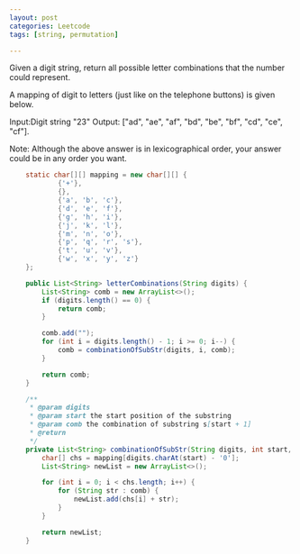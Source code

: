 ```yaml
---
layout: post
categories: Leetcode
tags: [string, permutation]

---
```


Given a digit string, return all possible letter combinations that the number could represent.

A mapping of digit to letters (just like on the telephone buttons) is given below.

Input:Digit string "23"
Output: ["ad", "ae", "af", "bd", "be", "bf", "cd", "ce", "cf"].

Note:
Although the above answer is in lexicographical order, your answer could be in any order you want. 

```java
    static char[][] mapping = new char[][] {
            {'+'},
            {},
            {'a', 'b', 'c'},
            {'d', 'e', 'f'},
            {'g', 'h', 'i'},
            {'j', 'k', 'l'},
            {'m', 'n', 'o'},
            {'p', 'q', 'r', 's'},
            {'t', 'u', 'v'},
            {'w', 'x', 'y', 'z'}
    };

    public List<String> letterCombinations(String digits) {
        List<String> comb = new ArrayList<>();
        if (digits.length() == 0) {
            return comb;
        }

        comb.add("");
        for (int i = digits.length() - 1; i >= 0; i--) {
            comb = combinationOfSubStr(digits, i, comb);
        }

        return comb;
    }

    /**
     * @param digits
     * @param start the start position of the substring
     * @param comb the combination of substring s[start + 1]
     * @return
     */
    private List<String> combinationOfSubStr(String digits, int start, List<String> comb) {
        char[] chs = mapping[digits.charAt(start) - '0'];
        List<String> newList = new ArrayList<>();

        for (int i = 0; i < chs.length; i++) {
            for (String str : comb) {
                newList.add(chs[i] + str);
            }
        }

        return newList;
    }
```

